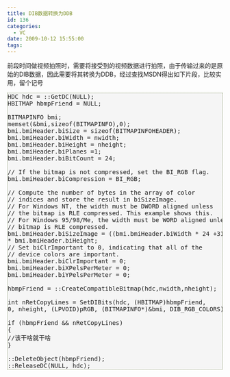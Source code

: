```yaml
---
title: DIB数据转换为DDB
id: 136
categories:
  - VC
date: 2009-10-12 15:55:00
tags:
---
```


    

前段时间做视频拍照时，需要将接受到的视频数据进行拍照，由于传输过来的是原始的DIB数据，因此需要将其转换为DDB，经过查找MSDN得出如下片段，比较实用，留个记号

<pre style="border: 1px dotted #785;background: #f5f5f5;">HDC hdc = ::GetDC(NULL);
HBITMAP hbmpFriend = NULL;

BITMAPINFO bmi; 
memset(&amp;bmi,sizeof(BITMAPINFO),0);
bmi.bmiHeader.biSize = sizeof(BITMAPINFOHEADER); 
bmi.bmiHeader.biWidth = nwidth; 
bmi.bmiHeader.biHeight = nheight; 
bmi.bmiHeader.biPlanes =1; 
bmi.bmiHeader.biBitCount = 24; 

// If the bitmap is not compressed, set the BI_RGB flag. 
bmi.bmiHeader.biCompression = BI_RGB; 

// Compute the number of bytes in the array of color 
// indices and store the result in biSizeImage. 
// For Windows NT, the width must be DWORD aligned unless 
// the bitmap is RLE compressed. This example shows this. 
// For Windows 95/98/Me, the width must be WORD aligned unless the 
// bitmap is RLE compressed.
bmi.bmiHeader.biSizeImage = ((bmi.bmiHeader.biWidth * 24 +31) &amp; ~31) /8
* bmi.bmiHeader.biHeight; 
// Set biClrImportant to 0, indicating that all of the 
// device colors are important. 
bmi.bmiHeader.biClrImportant = 0; 
bmi.bmiHeader.biXPelsPerMeter = 0;
bmi.bmiHeader.biYPelsPerMeter = 0;

hbmpFriend = ::CreateCompatibleBitmap(hdc,nwidth,nheight);

int nRetCopyLines = SetDIBits(hdc, (HBITMAP)hbmpFriend, 
0, nheight, (LPVOID)pRGB, (BITMAPINFO*)&amp;bmi, DIB_RGB_COLORS);

if (hbmpFriend &amp;&amp; nRetCopyLines)
{
//该干啥就干啥
}

::DeleteObject(hbmpFriend);
::ReleaseDC(NULL, hdc);</pre> 

</div>
